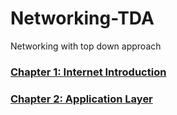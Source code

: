# Networking-TDA
Networking with top down approach

### [Chapter 1: Internet Introduction](chapter1.md)

### [Chapter 2: Application Layer](chapter2.md)

